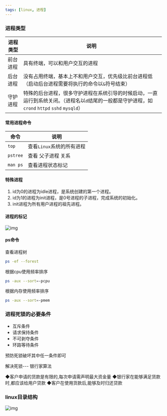 ```yaml
---
tags: [linux, 进程]
---
```


### 进程类型

| 进程类型 | 说明                                                                                                                                            |
| -------- | ----------------------------------------------------------------------------------------------------------------------------------------------- |
| 前台进程 | 具有终端，可以和用户交互的进程                                                                                                                  |
| 后台进程 | 没有占用终端，基本上不和用户交互，优先级比前台进程低（启动后台进程需要将执行的命令以`&`符号结束）                                               |
| 守护进程 | 特殊的后台进程，很多守护进程在系统引导的时候启动，一直运行到系统关闭。（进程名以`d`结尾的一般都是守护进程，如 `crond` `httpd` `sshd` `mysqld`） |

#### 常用进程命令

| 命令     | 说明                      |
| -------- | ------------------------- |
| `top`    | 查看`Linux`系统的所有进程 |
| `pstree` | 查看 父子进程 关系        |
| `man ps` | 查看进程状态标记          |

#### 特殊进程

1. id为0的进程为idle进程，是系统创建的第一个进程。
2. id为1的进程为init进程，是0号进程的子进程，完成系统的初始化。
3. init进程为所有用户进程的祖先进程。

#### 进程的标记

![img](https://cdn.jsdelivr.net/gh/HarryPoint/oss@main/uPic/2022-01-14_17:49:04_WX20220114-174848.png)

#### ps命令

查看进程树

```bash
ps -ef --forest
```

根据cpu使用频率排序

```bash
ps -aux --sort=-pcpu
```

根据内存使用频率排序

```bash
ps -aux --sort=-pmem
```



### 进程死锁的必要条件

* 互斥条件
* 请求保持条件
* 不可剥夺条件
* 环路等待条件

预防死锁破坏其中任一条件即可

解决死锁--- 银行家算法

◆客户申请的货款是有限的,每次申请需声明最大资金量
◆银行家在能够满足货款时,都应该给用户贷款
◆客户在使用货款后,能够及时归还贷款

### linux目录结构

![img](https://cdn.jsdelivr.net/gh/HarryPoint/oss@main/uPic/2022-01-14_20:33:53_WX20220114-203340@2x.png)

